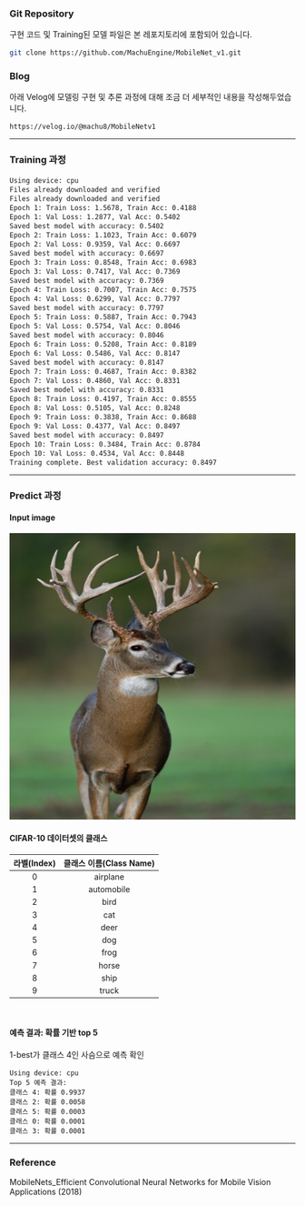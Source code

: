 ### Git Repository 

구현 코드 및 Training된 모델 파일은 본 레포지토리에 포함되어 있습니다. 
```bash
git clone https://github.com/MachuEngine/MobileNet_v1.git
```

### Blog 
아래 Velog에 모델링 구현 및 추론 과정에 대해 조금 더 세부적인 내용을 작성해두었습니다. 
```
https://velog.io/@machu8/MobileNetv1
```

---

### Training 과정

```
Using device: cpu
Files already downloaded and verified
Files already downloaded and verified
Epoch 1: Train Loss: 1.5678, Train Acc: 0.4188
Epoch 1: Val Loss: 1.2877, Val Acc: 0.5402
Saved best model with accuracy: 0.5402
Epoch 2: Train Loss: 1.1023, Train Acc: 0.6079
Epoch 2: Val Loss: 0.9359, Val Acc: 0.6697
Saved best model with accuracy: 0.6697
Epoch 3: Train Loss: 0.8548, Train Acc: 0.6983
Epoch 3: Val Loss: 0.7417, Val Acc: 0.7369
Saved best model with accuracy: 0.7369
Epoch 4: Train Loss: 0.7007, Train Acc: 0.7575
Epoch 4: Val Loss: 0.6299, Val Acc: 0.7797
Saved best model with accuracy: 0.7797
Epoch 5: Train Loss: 0.5887, Train Acc: 0.7943
Epoch 5: Val Loss: 0.5754, Val Acc: 0.8046
Saved best model with accuracy: 0.8046
Epoch 6: Train Loss: 0.5208, Train Acc: 0.8189
Epoch 6: Val Loss: 0.5486, Val Acc: 0.8147
Saved best model with accuracy: 0.8147
Epoch 7: Train Loss: 0.4687, Train Acc: 0.8382
Epoch 7: Val Loss: 0.4860, Val Acc: 0.8331
Saved best model with accuracy: 0.8331
Epoch 8: Train Loss: 0.4197, Train Acc: 0.8555
Epoch 8: Val Loss: 0.5105, Val Acc: 0.8248
Epoch 9: Train Loss: 0.3838, Train Acc: 0.8688
Epoch 9: Val Loss: 0.4377, Val Acc: 0.8497
Saved best model with accuracy: 0.8497
Epoch 10: Train Loss: 0.3484, Train Acc: 0.8784
Epoch 10: Val Loss: 0.4534, Val Acc: 0.8448
Training complete. Best validation accuracy: 0.8497
```


---

### Predict 과정

#### Input image
![Input](./data/deer_picture.jpg)

#### CIFAR-10 데이터셋의 클래스 

| 라벨(Index) | 클래스 이름(Class Name) |
|:----------:|:-----------------------:|
| 0          | airplane               |
| 1          | automobile             |
| 2          | bird                   |
| 3          | cat                    |
| 4          | deer                   |
| 5          | dog                    |
| 6          | frog                   |
| 7          | horse                  |
| 8          | ship                   |
| 9          | truck                  |



<br>

#### 예측 결과: 확률 기반 top 5
1-best가 클래스 4인 사슴으로 예측 확인
```
Using device: cpu
Top 5 예측 결과:
클래스 4: 확률 0.9937
클래스 2: 확률 0.0058
클래스 5: 확률 0.0003
클래스 0: 확률 0.0001
클래스 3: 확률 0.0001
```

---

### Reference
MobileNets_Efficient Convolutional Neural Networks for Mobile Vision Applications (2018)